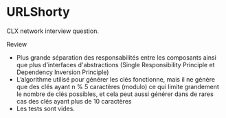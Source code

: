 # URLShorty
CLX network interview question.

Review
- Plus grande séparation des responsabilités entre les composants ainsi que plus d’interfaces d'abstractions (Single Responsibility Principle et Dependency Inversion Principle)
- L’algorithme utilisé pour générer les clés fonctionne, mais il ne génère que des clés ayant n % 5 caractères (modulo) ce qui limite grandement le nombre de clés possibles, et cela peut aussi générer dans de rares cas des clés ayant plus de 10 caractères
- Les tests sont vides.
